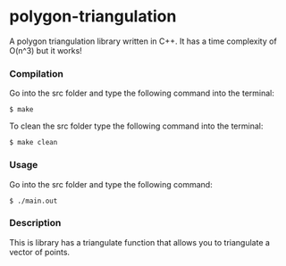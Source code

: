# polygon-triangulation
A polygon triangulation library written in C++. It has a time complexity
of O(n^3) but it works!

### Compilation
Go into the src folder and type the following command into the terminal:

    $ make

To clean the src folder type the following command into the terminal:

    $ make clean

### Usage
Go into the src folder and type the following command:

    $ ./main.out

### Description
This is library has a triangulate function that allows you to triangulate
a vector of points.
